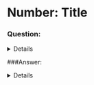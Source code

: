 # Number: Title

### Question:
<details>
    <summary>Details</summary>

    You are given an array of characters letters that is sorted in non-decreasing order, and a character target. There are at least two different characters in letters.

    Return the smallest character in letters that is lexicographically greater than target. If such a character does not exist, return the first character in letters.

    

    Example 1:

    Input: letters = ["c","f","j"], target = "a"
    Output: "c"
    Explanation: The smallest character that is lexicographically greater than 'a' in letters is 'c'.
    Example 2:

    Input: letters = ["c","f","j"], target = "c"
    Output: "f"
    Explanation: The smallest character that is lexicographically greater than 'c' in letters is 'f'.
    Example 3:

    Input: letters = ["x","x","y","y"], target = "z"
    Output: "x"
    Explanation: There are no characters in letters that is lexicographically greater than 'z' so we return letters[0].
    

    Constraints:

    2 <= letters.length <= 104
    letters[i] is a lowercase English letter.
    letters is sorted in non-decreasing order.
    letters contains at least two different characters.
    target is a lowercase English letter.
</details>

###Answer:
<details>
    <summary>Details</summary>
    
    Answer Details
</details>
